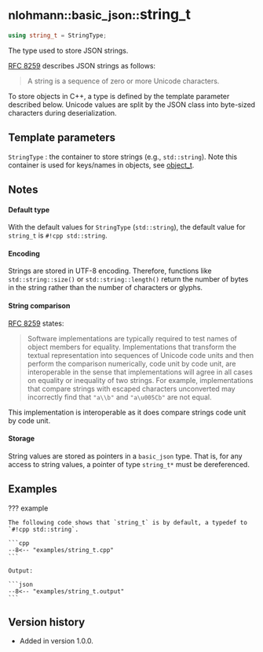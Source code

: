 # <small>nlohmann::basic_json::</small>string_t

```cpp
using string_t = StringType;
```

The type used to store JSON strings.

[RFC 8259](https://tools.ietf.org/html/rfc8259) describes JSON strings as follows:
> A string is a sequence of zero or more Unicode characters.

To store objects in C++, a type is defined by the template parameter described below. Unicode values are split by the
JSON class into byte-sized characters during deserialization.

## Template parameters

`StringType`
:   the container to store strings (e.g., `std::string`). Note this container is used for keys/names in objects, see
    [object_t](object_t.md).

## Notes

#### Default type

With the default values for `StringType` (`std::string`), the default value for `string_t` is `#!cpp std::string`.

#### Encoding

Strings are stored in UTF-8 encoding. Therefore, functions like `std::string::size()` or `std::string::length()` return
the number of bytes in the string rather than the number of characters or glyphs.

#### String comparison

[RFC 8259](https://tools.ietf.org/html/rfc8259) states:
> Software implementations are typically required to test names of object members for equality. Implementations that
> transform the textual representation into sequences of Unicode code units and then perform the comparison numerically,
> code unit by code unit, are interoperable in the sense that implementations will agree in all cases on equality or
> inequality of two strings. For example, implementations that compare strings with escaped characters unconverted may
> incorrectly find that `"a\\b"` and `"a\u005Cb"` are not equal.

This implementation is interoperable as it does compare strings code unit by code unit.

#### Storage

String values are stored as pointers in a `basic_json` type. That is, for any access to string values, a pointer of type
`string_t*` must be dereferenced.

## Examples

??? example

    The following code shows that `string_t` is by default, a typedef to `#!cpp std::string`.

    ```cpp
    --8<-- "examples/string_t.cpp"
    ```

    Output:

    ```json
    --8<-- "examples/string_t.output"
    ```

## Version history

- Added in version 1.0.0.
